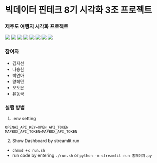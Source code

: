 # 빅데이터 핀테크 8기 시각화 3조 프로젝트
### 제주도 여행지 시각화 프로젝트
<img src="https://img.shields.io/badge/github-181717?style=for-the-badge&logo=github&logoColor=white"> <img src="https://img.shields.io/badge/python-3776AB?style=for-the-badge&logo=python&logoColor=white"> <img src="https://img.shields.io/badge/streamlit-FF4B4B?style=for-the-badge&logo=streamlit&logoColor=white"> <img src="https://img.shields.io/badge/pandas-150458?style=for-the-badge&logo=pandas&logoColor=white"> <img src="https://img.shields.io/badge/geopandas-139C5A?style=for-the-badge&logo=geopandas&logoColor=white"> <img src="https://img.shields.io/badge/folium-77B829?style=for-the-badge&logo=folium&logoColor=white"> <img src="https://img.shields.io/badge/plotly-3F4F75?style=for-the-badge&logo=plotly&logoColor=white"> <img src="https://img.shields.io/badge/sklearn-F7931E?style=for-the-badge&logo=scikit-learn&logoColor=white"> 

### 참여자
- 김지선
- 나승찬
- 박연아
- 양혜민
- 오도은
- 유동국
  
### 실행 방법
1. .env setting
```
OPENAI_API_KEY=OPEN_API_TOKEN
MAPBOX_API_TOKEN=MAPBOX_API_TOKEN
```

2. Show Dashboard by streamlit run
- `chmod +x run.sh`
- run code by entering `./run.sh` or `python -m streamlit run 홈페이지.py`